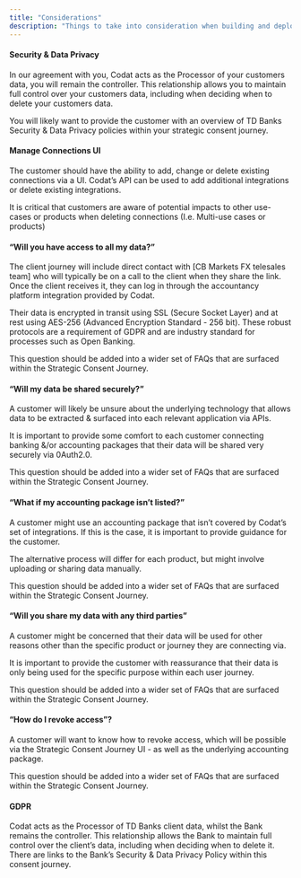 ```yaml
---
title: "Considerations"
description: "Things to take into consideration when building and deploying a consent journey"
---
```




#### **Security & Data Privacy**

In our agreement with you, Codat acts as the Processor of your customers data, you will remain the controller. This relationship allows you to maintain full control over your customers data, including when deciding when to delete your customers data. 

You will likely want to provide the customer with an overview of TD Banks Security & Data Privacy policies within your strategic consent journey.

#### **Manage Connections UI**

The customer should have the ability to add, change or delete existing connections via a UI. Codat’s API can be used to add additional integrations or delete existing integrations.

It is critical that customers are aware of potential impacts to other use-cases or products when deleting connections (I.e. Multi-use cases or products)

#### **“Will you have access to all my data?”**

The client journey will include direct contact with [CB Markets FX telesales team] who will typically be on a call to the client when they share the link.  Once the client receives it, they can log in through the accountancy platform integration provided by Codat.  

Their data is encrypted in transit using SSL (Secure Socket Layer) and at rest using AES-256 (Advanced Encryption Standard - 256 bit). These robust protocols are a requirement of GDPR and are industry standard for processes such as Open Banking. 

This question should be added into a wider set of FAQs that are surfaced within the Strategic Consent Journey.

#### **“Will my data be shared securely?”**

A customer will likely be unsure about  the underlying technology that allows data to be extracted & surfaced into each relevant application via APIs. 

It is important to provide some comfort to each customer connecting banking &/or accounting packages that their data will be shared very securely via 0Auth2.0.

This question should be added into a wider set of FAQs that are surfaced within the Strategic Consent Journey.

#### **“What if my accounting package isn’t listed?”**

A customer might use an accounting package that isn’t covered by Codat’s set of integrations. If this is the case, it is important to provide guidance for the customer. 

The alternative process will differ for each product, but might involve uploading or sharing data manually.

This question should be added into a wider set of FAQs that are surfaced within the Strategic Consent Journey.

#### **“Will you share my data with any third parties”**

A customer might be concerned that their data will be used for other reasons other than the specific product or journey they are connecting via.

It is important to provide the customer with reassurance that their data is only being used for the specific purpose within each user journey.

This question should be added into a wider set of FAQs that are surfaced within the Strategic Consent Journey.

#### **“How do I revoke access”?**

A customer will want to know how to revoke access, which will be possible via the Strategic Consent Journey UI - as well as the underlying accounting package.

This question should be added into a wider set of FAQs that are surfaced within the Strategic Consent Journey.

#### **GDPR**

Codat acts as the Processor of TD Banks client data, whilst the Bank remains the controller. This relationship allows the Bank to maintain full control over the client’s data, including when deciding when to delete it.  There are links to the Bank’s Security & Data Privacy Policy within this consent journey.
